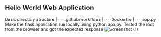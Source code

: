 ## Hello World Web Application
Basic directory structure
|----.github/workflows
 |----Dockerfile
 |----app.py
 Make the flask application run locally using python app.py. Tested the root  from the browser and got the expected response
![Screenshot (1)](https://github.com/Mathimohamed/py-ci-cd/assets/151551076/67b95d13-0b63-4127-954a-5d600d37d75e)
